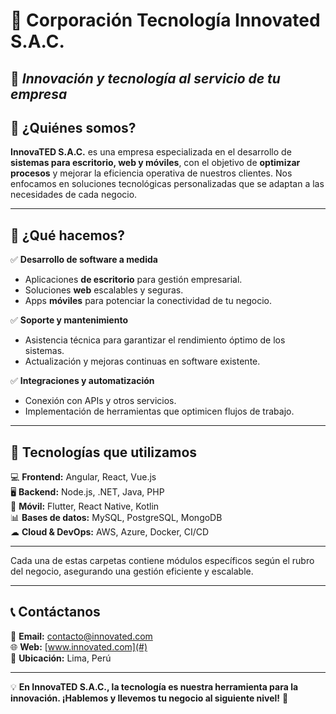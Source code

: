 
# 🏢 Corporación Tecnología Innovated S.A.C.

📌 *Innovación y tecnología al servicio de tu empresa*  
---
## 📌 ¿Quiénes somos?  
**InnovaTED S.A.C.** es una empresa especializada en el desarrollo de **sistemas para escritorio, web y móviles**, con el objetivo de **optimizar procesos** y mejorar la eficiencia operativa de nuestros clientes. Nos enfocamos en soluciones tecnológicas personalizadas que se adaptan a las necesidades de cada negocio.  

---

## 🚀 ¿Qué hacemos?  

✅ **Desarrollo de software a medida**  
- Aplicaciones **de escritorio** para gestión empresarial.  
- Soluciones **web** escalables y seguras.  
- Apps **móviles** para potenciar la conectividad de tu negocio.  

✅ **Soporte y mantenimiento**  
- Asistencia técnica para garantizar el rendimiento óptimo de los sistemas.  
- Actualización y mejoras continuas en software existente.  

✅ **Integraciones y automatización**  
- Conexión con APIs y otros servicios.  
- Implementación de herramientas que optimicen flujos de trabajo.  

---

## 🔧 Tecnologías que utilizamos  
💻 **Frontend:** Angular, React, Vue.js  
🖥 **Backend:** Node.js, .NET, Java, PHP  
📱 **Móvil:** Flutter, React Native, Kotlin  
📊 **Bases de datos:** MySQL, PostgreSQL, MongoDB  
☁ **Cloud & DevOps:** AWS, Azure, Docker, CI/CD  

---

Cada una de estas carpetas contiene módulos específicos según el rubro del negocio, asegurando una gestión eficiente y escalable.  

---

## 📞 Contáctanos  
📧 **Email:** contacto@innovated.com  
🌐 **Web:** [www.innovated.com](#)  
📍 **Ubicación:** Lima, Perú  

---

💡 **En InnovaTED S.A.C., la tecnología es nuestra herramienta para la innovación. ¡Hablemos y llevemos tu negocio al siguiente nivel!** 🚀
